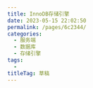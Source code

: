 ```yaml
---
title: InnoDB存储引擎
date: 2023-05-15 22:02:50
permalink: /pages/6c2344/
categories: 
  - 服务端
  - 数据库
  - 存储引擎
tags: 
  - 
titleTag: 草稿
---
```

